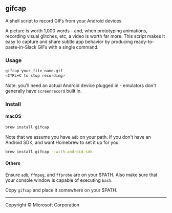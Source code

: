 ## gifcap

A shell script to record GIFs from your Android devices

A picture is worth 1,000 words - and, when prototyping animations, recording visual glitches, etc, a video is
worth far more.  This script makes it easy to capture and share subtle app behavior by producing ready-to-paste-in-Slack
GIFs with a single command.

### Usage

```bash
gifcap your_file_name.gif
<CTRL+C to stop recording>
```

Note: you'll need an actual Android device plugged in - emulators don't generally have `screenrecord` built in.

### Install

#### macOS

```bash
brew install gifcap
```

Note that we assume you have `adb` on your path.  If you don't have an Android SDK, and want Homebrew to set it up for you:

```bash
brew install gifcap --with-android-sdk
```

#### Others

Ensure `adb`, `ffmpeg`, and `ffprobe` are on your $PATH.  Also make sure that your console window is
capable of executing `bash`.

Copy `gifcap` and place it somewhere on your $PATH.

-------

Copyright © Microsoft Corporation

